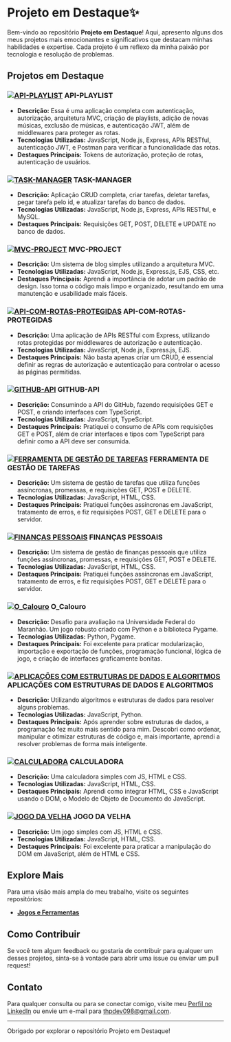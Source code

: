# Projeto em Destaque✨

Bem-vindo ao repositório **Projeto em Destaque**! Aqui, apresento alguns dos meus projetos mais emocionantes e significativos que destacam minhas habilidades e expertise. Cada projeto é um reflexo da minha paixão por tecnologia e resolução de problemas.

## Projetos em Destaque

### [![API-PLAYLIST](https://img.shields.io/badge/API--PLAYLIST-181717?style=flat-square&logo=github&logoColor=white)](https://github.com/tpsousa/api_playlist) API-PLAYLIST
- **Descrição:** Essa é uma aplicação completa com autenticação, autorização, arquitetura MVC, criação de playlists, adição de novas músicas, exclusão de músicas, e autenticação JWT, além de middlewares para proteger as rotas.
- **Tecnologias Utilizadas:** JavaScript, Node.js, Express, APIs RESTful, autenticação JWT, e Postman para verificar a funcionalidade das rotas.
- **Destaques Principais:** Tokens de autorização, proteção de rotas, autenticação de usuários.

### [![TASK-MANAGER](https://img.shields.io/badge/TASK--MANAGER-181717?style=flat-square&logo=github&logoColor=white)](https://github.com/tpsousa/task_manager) TASK-MANAGER
- **Descrição:** Aplicação CRUD completa, criar tarefas, deletar tarefas, pegar tarefa pelo id, e atualizar tarefas do banco de dados.
- **Tecnologias Utilizadas:** JavaScript, Node.js, Express, APIs RESTful, e MySQL.
- **Destaques Principais:** Requisições GET, POST, DELETE e UPDATE no banco de dados.

### [![MVC-PROJECT](https://img.shields.io/badge/MVC--PROJECT-181717?style=flat-square&logo=github&logoColor=white)](https://github.com/tpsousa/MVC-PROJECT) MVC-PROJECT
- **Descrição:** Um sistema de blog simples utilizando a arquitetura MVC.
- **Tecnologias Utilizadas:** JavaScript, Node.js, Express.js, EJS, CSS, etc.
- **Destaques Principais:** Aprendi a importância de adotar um padrão de design. Isso torna o código mais limpo e organizado, resultando em uma manutenção e usabilidade mais fáceis.

### [![API-COM-ROTAS-PROTEGIDAS](https://img.shields.io/badge/API--COM--ROTAS--PROTEGIDAS-181717?style=flat-square&logo=github&logoColor=white)](https://github.com/tpsousa/api_rotas_protegidas) API-COM-ROTAS-PROTEGIDAS
- **Descrição:** Uma aplicação de APIs RESTful com Express, utilizando rotas protegidas por middlewares de autorização e autenticação.
- **Tecnologias Utilizadas:** JavaScript, Node.js, Express.js, EJS.
- **Destaques Principais:** Não basta apenas criar um CRUD, é essencial definir as regras de autorização e autenticação para controlar o acesso às páginas permitidas.

### [![GITHUB-API](https://img.shields.io/badge/GITHUB--API-181717?style=flat-square&logo=github&logoColor=white)](https://github.com/tpsousa/typescript--exercises/tree/main/githubAPI) GITHUB-API
- **Descrição:** Consumindo a API do GitHub, fazendo requisições GET e POST, e criando interfaces com TypeScript.
- **Tecnologias Utilizadas:** JavaScript, TypeScript.
- **Destaques Principais:** Pratiquei o consumo de APIs com requisições GET e POST, além de criar interfaces e tipos com TypeScript para definir como a API deve ser consumida.

### [![FERRAMENTA DE GESTÃO DE TAREFAS](https://img.shields.io/badge/FERRAMENTA--DE--GESTÃO--DE--TAREFAS-181717?style=flat-square&logo=github&logoColor=white)](https://github.com/tpsousa/games-and-tools/tree/main/sistemaDeGestaoDeTarefas) FERRAMENTA DE GESTÃO DE TAREFAS
- **Descrição:** Um sistema de gestão de tarefas que utiliza funções assíncronas, promessas, e requisições GET, POST e DELETE.
- **Tecnologias Utilizadas:** JavaScript, HTML, CSS.
- **Destaques Principais:** Pratiquei funções assíncronas em JavaScript, tratamento de erros, e fiz requisições POST, GET e DELETE para o servidor.

### [![FINANÇAS PESSOAIS](https://img.shields.io/badge/FINANÇAS--PESSOAIS-181717?style=flat-square&logo=github&logoColor=white)](https://github.com/tpsousa/games-and-tools/tree/main/personalFinance) FINANÇAS PESSOAIS
- **Descrição:** Um sistema de gestão de finanças pessoais que utiliza funções assíncronas, promessas, e requisições GET, POST e DELETE.
- **Tecnologias Utilizadas:** JavaScript, HTML, CSS.
- **Destaques Principais:** Pratiquei funções assíncronas em JavaScript, tratamento de erros, e fiz requisições POST, GET e DELETE para o servidor.

### [![O_Calouro](https://img.shields.io/badge/O--CALOURO-181717?style=flat-square&logo=github&logoColor=white)](https://github.com/tpsousa/games-and-tools/tree/main/o_calouro) O_Calouro
- **Descrição:** Desafio para avaliação na Universidade Federal do Maranhão. Um jogo robusto criado com Python e a biblioteca Pygame.
- **Tecnologias Utilizadas:** Python, Pygame.
- **Destaques Principais:** Foi excelente para praticar modularização, importação e exportação de funções, programação funcional, lógica de jogo, e criação de interfaces graficamente bonitas.

### [![APLICAÇÕES COM ESTRUTURAS DE DADOS E ALGORITMOS](https://img.shields.io/badge/APLICAÇÕES--COM--ESTRUTURAS--DE--DADOS--E--ALGORITMOS-181717?style=flat-square&logo=github&logoColor=white)](https://github.com/tpsousa/Algorithms-and-data-structures) APLICAÇÕES COM ESTRUTURAS DE DADOS E ALGORITMOS
- **Descrição:** Utilizando algoritmos e estruturas de dados para resolver alguns problemas.
- **Tecnologias Utilizadas:** JavaScript, Python.
- **Destaques Principais:** Após aprender sobre estruturas de dados, a programação fez muito mais sentido para mim. Descobri como ordenar, manipular e otimizar estruturas de código e, mais importante, aprendi a resolver problemas de forma mais inteligente.

### [![CALCULADORA](https://img.shields.io/badge/CALCULADORA-181717?style=flat-square&logo=github&logoColor=white)](https://github.com/tpsousa/games-and-tools/calculate) CALCULADORA
- **Descrição:** Uma calculadora simples com JS, HTML e CSS.
- **Tecnologias Utilizadas:** JavaScript, HTML, CSS.
- **Destaques Principais:** Aprendi como integrar HTML, CSS e JavaScript usando o DOM, o Modelo de Objeto de Documento do JavaScript.

### [![JOGO DA VELHA](https://img.shields.io/badge/JOGO--DA--VELHA-181717?style=flat-square&logo=github&logoColor=white)](https://github.com/tpsousa/games-and-tools/tree/main/tic-tac-toe) JOGO DA VELHA
- **Descrição:** Um jogo simples com JS, HTML e CSS.
- **Tecnologias Utilizadas:** JavaScript, HTML, CSS.
- **Destaques Principais:** Foi excelente para praticar a manipulação do DOM em JavaScript, além de HTML e CSS.

## Explore Mais

Para uma visão mais ampla do meu trabalho, visite os seguintes repositórios:

- **[Jogos e Ferramentas](https://github.com/tpsousa/games-and-tools)**

## Como Contribuir

Se você tem algum feedback ou gostaria de contribuir para qualquer um desses projetos, sinta-se à vontade para abrir uma issue ou enviar um pull request!

## Contato

Para qualquer consulta ou para se conectar comigo, visite meu [Perfil no LinkedIn](https://linkedin.com/in/thiago-sousa-2227a12b8) ou envie um e-mail para [thpdev098@gmail.com](mailto:thpdev098@gmail.com).

---

Obrigado por explorar o repositório Projeto em Destaque!
